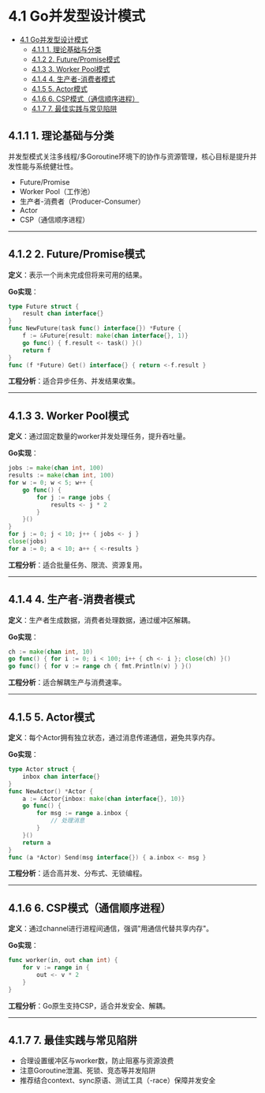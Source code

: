 # 4.1 Go并发型设计模式

<!-- TOC START -->
- [4.1 Go并发型设计模式](#go并发型设计模式)
  - [4.1.1 1. 理论基础与分类](#1-理论基础与分类)
  - [4.1.2 2. Future/Promise模式](#2-futurepromise模式)
  - [4.1.3 3. Worker Pool模式](#3-worker-pool模式)
  - [4.1.4 4. 生产者-消费者模式](#4-生产者-消费者模式)
  - [4.1.5 5. Actor模式](#5-actor模式)
  - [4.1.6 6. CSP模式（通信顺序进程）](#6-csp模式（通信顺序进程）)
  - [4.1.7 7. 最佳实践与常见陷阱](#7-最佳实践与常见陷阱)
<!-- TOC END -->














## 4.1.1 1. 理论基础与分类

并发型模式关注多线程/多Goroutine环境下的协作与资源管理，核心目标是提升并发性能与系统健壮性。

- Future/Promise
- Worker Pool（工作池）
- 生产者-消费者（Producer-Consumer）
- Actor
- CSP（通信顺序进程）

---

## 4.1.2 2. Future/Promise模式

**定义**：表示一个尚未完成但将来可用的结果。

**Go实现**：

```go
type Future struct {
    result chan interface{}
}
func NewFuture(task func() interface{}) *Future {
    f := &Future{result: make(chan interface{}, 1)}
    go func() { f.result <- task() }()
    return f
}
func (f *Future) Get() interface{} { return <-f.result }
```

**工程分析**：适合异步任务、并发结果收集。

---

## 4.1.3 3. Worker Pool模式

**定义**：通过固定数量的worker并发处理任务，提升吞吐量。

**Go实现**：

```go
jobs := make(chan int, 100)
results := make(chan int, 100)
for w := 0; w < 5; w++ {
    go func() {
        for j := range jobs {
            results <- j * 2
        }
    }()
}
for j := 0; j < 10; j++ { jobs <- j }
close(jobs)
for a := 0; a < 10; a++ { <-results }
```

**工程分析**：适合批量任务、限流、资源复用。

---

## 4.1.4 4. 生产者-消费者模式

**定义**：生产者生成数据，消费者处理数据，通过缓冲区解耦。

**Go实现**：

```go
ch := make(chan int, 10)
go func() { for i := 0; i < 100; i++ { ch <- i }; close(ch) }()
go func() { for v := range ch { fmt.Println(v) } }()
```

**工程分析**：适合解耦生产与消费速率。

---

## 4.1.5 5. Actor模式

**定义**：每个Actor拥有独立状态，通过消息传递通信，避免共享内存。

**Go实现**：

```go
type Actor struct {
    inbox chan interface{}
}
func NewActor() *Actor {
    a := &Actor{inbox: make(chan interface{}, 10)}
    go func() {
        for msg := range a.inbox {
            // 处理消息
        }
    }()
    return a
}
func (a *Actor) Send(msg interface{}) { a.inbox <- msg }
```

**工程分析**：适合高并发、分布式、无锁编程。

---

## 4.1.6 6. CSP模式（通信顺序进程）

**定义**：通过channel进行进程间通信，强调"用通信代替共享内存"。

**Go实现**：

```go
func worker(in, out chan int) {
    for v := range in {
        out <- v * 2
    }
}
```

**工程分析**：Go原生支持CSP，适合并发安全、解耦。

---

## 4.1.7 7. 最佳实践与常见陷阱

- 合理设置缓冲区与worker数，防止阻塞与资源浪费
- 注意Goroutine泄漏、死锁、竞态等并发陷阱
- 推荐结合context、sync原语、测试工具（-race）保障并发安全

